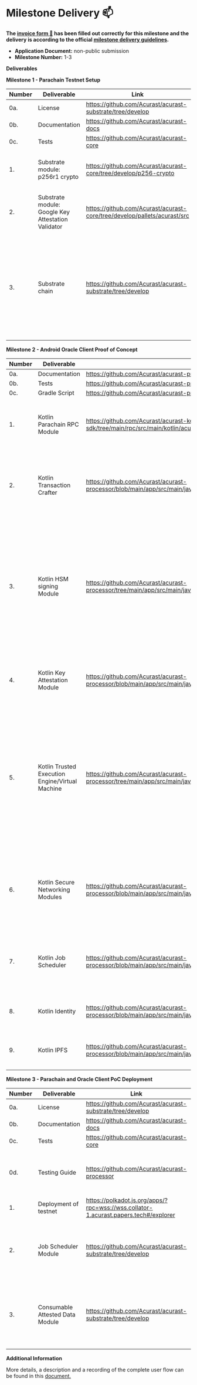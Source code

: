 # Milestone Delivery :mailbox:

**The [invoice form :pencil:](https://docs.google.com/forms/d/e/1FAIpQLSfmNYaoCgrxyhzgoKQ0ynQvnNRoTmgApz9NrMp-hd8mhIiO0A/viewform) has been filled out correctly for this milestone and the delivery is according to the official [milestone delivery guidelines](https://github.com/w3f/Grants-Program/blob/master/docs/milestone-deliverables-guidelines.md).**

- **Application Document:** non-public submission
- **Milestone Number:** 1-3

**Deliverables**

**Milestone 1 - Parachain Testnet Setup**

| Number | Deliverable                                        | Link                                                                     | Notes                                                                                                                                                |
| ------ | -------------------------------------------------- | ------------------------------------------------------------------------ | ---------------------------------------------------------------------------------------------------------------------------------------------------- |
| 0a.    | License                                            | https://github.com/Acurast/acurast-substrate/tree/develop                |                                                                                                                                                      |
| 0b.    | Documentation                                      | https://github.com/Acurast/acurast-docs                                  |                                                                                                                                                      |
| 0c.    | Tests                                              | https://github.com/Acurast/acurast-core                                  |                                                                                                                                                      |
| 1.     | Substrate module: p256r1 crypto                    | https://github.com/Acurast/acurast-core/tree/develop/p256-crypto         | Substrate module enabling p256r1 cryptography                                                                                                        |
| 2.     | Substrate module: Google Key Attestation Validator | https://github.com/Acurast/acurast-core/tree/develop/pallets/acurast/src | Validatable Key Attestations produced by the Google PKI                                                                                              |
| 3.     | Substrate chain                                    | https://github.com/Acurast/acurast-substrate/tree/develop                | Substrate chain able tovalidate messages signed by the HSM included on the device. Furthermore, the parachain can validate a Google Key Attestation. |

**Milestone 2 - Android Oracle Client Proof of Concept**

| Number | Deliverable                                     | Link                                                                                                                    | Notes                                                                                                                                                                                                                      |
| ------ | ----------------------------------------------- | ----------------------------------------------------------------------------------------------------------------------- | -------------------------------------------------------------------------------------------------------------------------------------------------------------------------------------------------------------------------- |
| 0a.    | Documentation                                   | https://github.com/Acurast/acurast-processor                                                                            |                                                                                                                                                                                                                            |
| 0b.    | Tests                                           | https://github.com/Acurast/acurast-processor                                                                            |                                                                                                                                                                                                                            |
| 0c.    | Gradle Script                                   | https://github.com/Acurast/acurast-processor                                                                            |                                                                                                                                                                                                                            |
| 1.     | Kotlin Parachain RPC Module                     | https://github.com/Acurast/acurast-kotlin-sdk/tree/main/rpc/src/main/kotlin/acurast/rpc                                 | Module to craft messages that can be communicated to the parachain.                                                                                                                                                        |
| 2.     | Kotlin Transaction Crafter                      | https://github.com/Acurast/acurast-processor/blob/main/app/src/main/java/com/acurast/attested/executor/utils/Acurast.kt | Module used to create signable transactions that can be broadcasted and included on the parachain.                                                                                                                         |
| 3.     | Kotlin HSM signing Module                       | https://github.com/Acurast/acurast-processor/tree/main/app/src/main/java/com/acurast/attested/executor                  | Module used to sign messages crafted by the previous module. These messages are signed directly using the Secure Enclave (HSM) on the device which is secured and attested by the Google Key Attestation.                  |
| 4.     | Kotlin Key Attestation Module                   | https://github.com/Acurast/acurast-processor/blob/main/app/src/main/java/com/acurast/attested/executor/utils/Acurast.kt | Module used to create a validatable attestation linked to the key used for signing.                                                                                                                                        |
| 5.     | Kotlin Trusted Execution Engine/Virtual Machine | https://github.com/Acurast/acurast-processor/tree/main/app/src/main/java/com/acurast/attested/executor                  | Module used to execute arbitrary code in a trusted execution environment. This environment will accept scripts supported by the V8 engine and has the property that the resulting output is verifiable by any third-party. |
| 6.     | Kotlin Secure Networking Modules                | https://github.com/Acurast/acurast-processor/blob/main/app/src/main/java/com/acurast/attested/executor/utils/Acurast.kt | Module used to enable the trusted execution environment to perform HTTPS calls that can be verifiably certificate pinned.                                                                                                  |
| 7.     | Kotlin Job Scheduler                            | https://github.com/Acurast/acurast-processor/blob/main/app/src/main/java/com/acurast/attested/executor/MainActivity.kt  | Module used to fetch a job from the parachain and schedule it for execution in the background.                                                                                                                             |
| 8.     | Kotlin Identity                                 | https://github.com/Acurast/acurast-processor/blob/main/app/src/main/java/com/acurast/attested/executor/utils/Acurast.kt | Module used to display the identity of the data transmitter.                                                                                                                                                               |
| 9.     | Kotlin IPFS                                     | https://github.com/Acurast/acurast-processor/blob/main/app/src/main/java/com/acurast/attested/executor/utils/IPFS.kt    | Module used to fetch the scheduled script from IPFS                                                                                                                                                                        |

**Milestone 3 - Parachain and Oracle Client PoC Deployment**

| Number | Deliverable                     | Link                                                                                 | Notes                                                                                                 |
| ------ | ------------------------------- | ------------------------------------------------------------------------------------ | ----------------------------------------------------------------------------------------------------- |
| 0a.    | License                         | https://github.com/Acurast/acurast-substrate/tree/develop                            |                                                                                                       |
| 0b.    | Documentation                   | https://github.com/Acurast/acurast-docs                                              |                                                                                                       |
| 0c.    | Tests                           | https://github.com/Acurast/acurast-core                                              |                                                                                                       |
| 0d.    | Testing Guide                   | https://github.com/Acurast/acurast-processor                                         | The documentation contains step-by-step guides for testing                                            |
| 1.     | Deployment of testnet           | https://polkadot.js.org/apps/?rpc=wss://wss.collator-1.acurast.papers.tech#/explorer |                                                                                                       |
| 2.     | Job Scheduler Module            | https://github.com/Acurast/acurast-substrate/tree/develop                            | Module used to schedule and parametrize jobs with time, interval, script and fulfill endpoint.        |
| 3.     | Consumable Attested Data Module | https://github.com/Acurast/acurast-substrate/tree/develop                            | Module used to make the data provided on-chain formatted in a consumable format for other parachains. |

**Additional Information**

More details, a description and a recording of the complete user flow can be found in this [document.](https://drive.google.com/file/d/1-qNZhJGSGYs91qk2_hfscsX6MPnDQv_N/view?usp=sharing)
